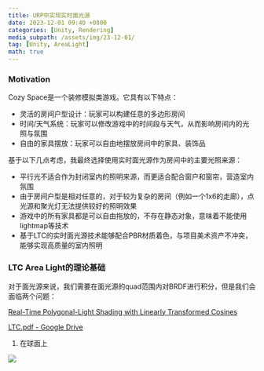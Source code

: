 ```yaml
---
title: URP中实现实时面光源
date: 2023-12-01 09:40 +0800
categories: [Unity, Rendering]
media_subpath: /assets/img/23-12-01/
tag: [Unity, AreaLight]
math: true
---
```

### Motivation

Cozy Space是一个装修模拟类游戏。它具有以下特点：

- 灵活的房间户型设计：玩家可以构建任意的多边形房间
- 时间/天气系统：玩家可以修改游戏中的时间段与天气，从而影响房间内的光照与氛围
- 自由的家具摆放：玩家可以自由地摆放房间中的家具、装饰品

基于以下几点考虑，我最终选择使用实时面光源作为房间中的主要光照来源：

- 平行光不适合作为封闭室内的照明来源，而更适合配合窗户和窗帘，营造室内氛围
- 由于房间户型是相对任意的，对于较为复杂的房间（例如一个1x6的走廊），点光源和聚光灯无法提供较好的照明效果
- 游戏中的所有家具都是可以自由拖放的，不存在静态对象，意味着不能使用lightmap等技术
- 基于LTC的实时面光源技术能够配合PBR材质着色，与项目美术资产不冲突，能够实现高质量的室内照明

### LTC Area Light的理论基础

对于面光源来说，我们需要在面光源的quad范围内对BRDF进行积分，但是我们会面临两个问题：

[Real-Time Polygonal-Light Shading with Linearly Transformed Cosines](https://www.youtube.com/watch?v=ZLRgEN7AQgM&t=3s)

[LTC.pdf - Google Drive](https://drive.google.com/file/d/0BzvWIdpUpRx_d09ndGVjNVJzZjA/view?resourcekey=0-21tmiqk55JIZU8UoeJatXQ)

1. 在球面上



![](areaLightBounds.png)
